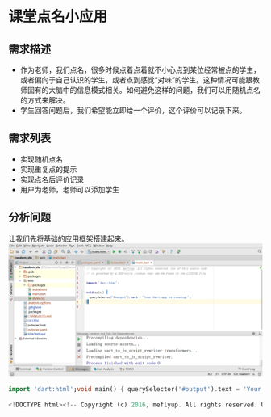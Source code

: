 # 课堂点名小应用
## 需求描述
- 作为老师，我们点名，很多时候点着点着就不小心点到某位经常被点的学生，或者偏向于自己认识的学生，或者点到感觉“对味”的学生。这种情况可能跟教师固有的大脑中的信息模式相关。如何避免这样的问题，我们可以用随机点名的方式来解决。
- 学生回答问题后，我们希望能立即给一个评价，这个评价可以记录下来。

## 需求列表
- 实现随机点名
- 实现重复点的提示
- 实现点名后评价记录
- 用户为老师，老师可以添加学生


## 分析问题
让我们先将基础的应用框架搭建起来。
![基本项目结构](/assets/random_stu_initate.png)
```dart 
import 'dart:html';void main() { querySelector('#output').text = 'Your Dart app is running.';}

```
```dart
<!DOCTYPE html><!-- Copyright (c) 2016, meflyup. All rights reserved. Use of this source code is governed by a BSD-style license that can be found in the LICENSE file.--><html><head> <meta charset="utf-8"> <meta http-equiv="X-UA-Compatible" content="IE=edge"> <meta name="viewport" content="width=device-width, initial-scale=1.0"> <meta name="scaffolded-by" content="https://github.com/google/stagehand"> <title>random_stu</title> <link rel="stylesheet" href="styles.css"> <script defer src="main.dart" type="application/dart"></script> <script defer src="packages/browser/dart.js"></script></head><body> <div id="output"></div></body></html>

```